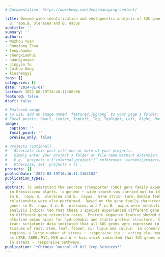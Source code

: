 ```yaml
---
# Documentation: https://wowchemy.com/docs/managing-content/

title: Genome-wide identification and phylogenetic analysis of SUC gene family in
  B. rapa,B. oleracea and B. napus
subtitle: ''
summary: ''
authors:
- Wuzhou Yuan
- Rongfang Zhou
- tongchaobo
- chengxiaohui
- huangjunyan
- Jingyin Yu
- Caihua Dong
- liushengyi
tags: []
categories: []
date: '2014-01-01'
lastmod: 2022-08-19T18:46:11+08:00
featured: false
draft: false

# Featured image
# To use, add an image named `featured.jpg/png` to your page's folder.
# Focal points: Smart, Center, TopLeft, Top, TopRight, Left, Right, BottomLeft, Bottom, BottomRight.
image:
  caption: ''
  focal_point: ''
  preview_only: false

# Projects (optional).
#   Associate this post with one or more of your projects.
#   Simply enter your project's folder or file name without extension.
#   E.g. `projects = ["internal-project"]` references `content/project/deep-learning/index.md`.
#   Otherwise, set `projects = []`.
projects: []
publishDate: '2022-08-19T10:46:11.116318Z'
publication_types:
- '2'
abstract: To understand the sucrose transporter (SUC) gene family expansion and lost
  in Brassicacea plants， a genome － wide search was carried out to identify SUC genes
  in B． rapa，B． oleracea and B． napus． Gene struc- ture，domain feature，and phylogenetic
  relationship were also performed． Based on the gene family characteristics， 12 SUC
  genes in B． rapa，4 in B． oleracea，and 7 in B． napus were identified． Syntenic relationship
  analysis indica- ted that these 3 species experienced different gene loss resulting
  in different gene retention rates． Protein sequence feature showed that they had
  alkaline amino acids for hydrophobic and stable protein structure． Observation of
  tran- scriptomic data indicated that all SUC genes were expressed in the examined
  tissues of root，stem，leaf，flower，si- lique and callus． In conserved motifs of promoter
  regions，a large number of stress － responsive cis － acting ele- ments were found，such
  as LTRE，ABRE，MYC，MYB and W － box，which indicated that SUC genes might be in- volved
  in stress － responsive pathways．
publication: '*Chinese Journal of Oil Crop Sciences*'
---
```

